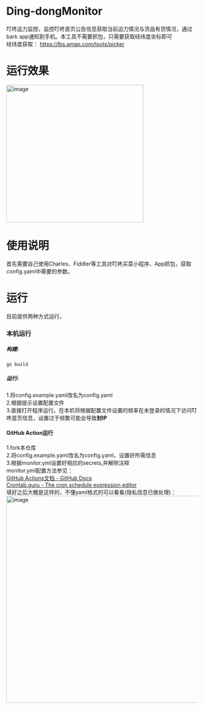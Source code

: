 # Ding-dongMonitor
叮咚运力监控，监控叮咚首页公告信息获取当前运力情况与货品有货情况，通过bark app通知到手机。本工具不需要抓包，只需要获取经纬度坐标即可  
经纬度获取： https://lbs.amap.com/tools/picker  

# 运行效果  
 
<img width="361" alt="image" src="https://user-images.githubusercontent.com/13680422/167243237-59933c2d-867b-48a5-8fc8-5cb76a65732d.png">



# 使用说明
首先需要自己使用Charles、Fiddler等工具对叮咚买菜小程序、App抓包，获取config.yaml中需要的参数。
# 运行
目前提供两种方式运行，
### 本机运行
##### 构建:
```
go build
```
##### 运行:
1.将config.example.yaml改名为config.yaml  
2.根据提示设置配置文件  
3.直接打开程序运行。在本机将根据配置文件设置的频率在未登录的情况下访问叮咚首页信息，设置过于频繁可能会导致**封IP**  
#### GitHub Action运行
1.fork本仓库  
2.将config.example.yaml改名为config.yaml，设置好所需信息  
3.根据monitor.yml设置好相应的secrets,并解除注释  
monitor.yml配置方法参见：  
[GitHub Actions文档 - GitHub Docs](https://docs.github.com/cn/actions)  
[Crontab.guru - The cron schedule expression editor](https://crontab.guru/)   
填好之后大概是这样的，不懂yaml格式的可以看看(隐私信息已做处理)： 
<img width="544" alt="image" src="https://user-images.githubusercontent.com/13680422/167242543-94519c6c-90a5-4564-89cb-02cac0474436.png">

